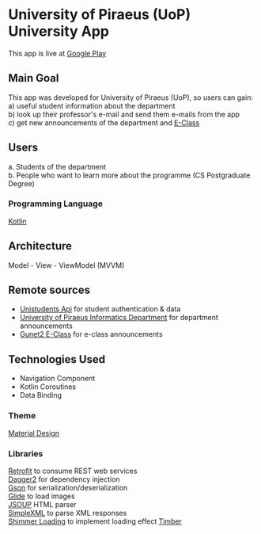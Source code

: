 # University of Piraeus (UoP) University App

This app is live at [Google Play](https://play.google.com/store/apps/details?id=com.stathis.unipiapp) <br/>

## Main Goal

This app was developed for University of Piraeus (UoP), so users can gain:<br/>
a) useful student information about the department <br/>
b) look up their professor's e-mail and send them e-mails from the app <br/>
c) get new announcements of the department and [E-Class](https://gunet2.cs.unipi.gr/)

## Users

a. Students of the department <br/>
b. People who want to learn more about the programme (CS Postgraduate Degree) <br/>

### Programming Language 

[Kotlin](https://kotlinlang.org/)

## Architecture
Model - View - ViewModel (MVVM)

## Remote sources
- [Unistudents Api](https://github.com/UniStudents/unistudents-api) for student authentication & data
- [University of Piraeus Informatics Department](https://www.cs.unipi.gr/index.php?lang=el) for department announcements
- [Gunet2 E-Class](https://gunet2.cs.unipi.gr/) for e-class announcements

## Technologies Used
- Navigation Component <br/>
- Kotlin Coroutines <br/>
- Data Binding

### Theme 

[Material Design](https://material.io/)

### Libraries

[Retrofit](https://square.github.io/retrofit/) to consume REST web services</br>
[Dagger2](https://developer.android.com/training/dependency-injection/dagger-android) for dependency injection </br> 
[Gson](https://github.com/google/gson) for serialization/deserialization</br>
[Glide](https://github.com/bumptech/glide) to load images <br/> 
[JSOUP](https://jsoup.org/) HTML parser <br/>
[SimpleXML]() to parse XML responses<br/>
[Shimmer Loading](https://facebook.github.io/shimmer-android/) to implement loading effect
[Timber](https://github.com/JakeWharton/timber)
